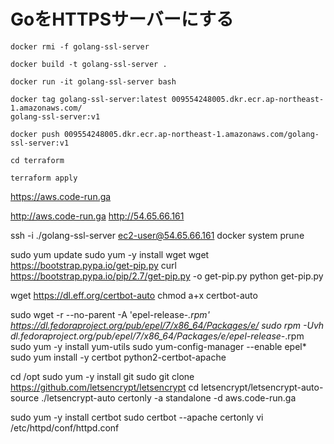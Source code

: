 # GoをHTTPSサーバーにする

```
docker rmi -f golang-ssl-server
```

```
docker build -t golang-ssl-server .
```

```
docker run -it golang-ssl-server bash
```

```
docker tag golang-ssl-server:latest 009554248005.dkr.ecr.ap-northeast-1.amazonaws.com/
golang-ssl-server:v1
```

```
docker push 009554248005.dkr.ecr.ap-northeast-1.amazonaws.com/golang-ssl-server:v1
```

```
cd terraform
```

```
terraform apply
```

https://aws.code-run.ga
<!-- いける -->
http://aws.code-run.ga
http://54.65.66.161

ssh -i ./golang-ssl-server ec2-user@54.65.66.161
docker system prune


sudo yum update
sudo yum -y install wget
wget https://bootstrap.pypa.io/get-pip.py
curl https://bootstrap.pypa.io/pip/2.7/get-pip.py -o get-pip.py
python get-pip.py

wget https://dl.eff.org/certbot-auto
chmod a+x certbot-auto


sudo wget -r --no-parent -A 'epel-release-*.rpm' https://dl.fedoraproject.org/pub/epel/7/x86_64/Packages/e/
sudo rpm -Uvh dl.fedoraproject.org/pub/epel/7/x86_64/Packages/e/epel-release-*.rpm
sudo yum -y install yum-utils
sudo yum-config-manager --enable epel*
sudo yum install -y certbot python2-certbot-apache


cd /opt
sudo yum -y install git
sudo git clone https://github.com/letsencrypt/letsencrypt
cd letsencrypt/letsencrypt-auto-source
./letsencrypt-auto certonly -a standalone -d aws.code-run.ga


<!-- これで -->
sudo yum -y install certbot
sudo certbot --apache certonly
vi /etc/httpd/conf/httpd.conf

